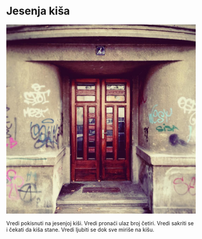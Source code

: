 # Jesenja kiša

![](jesenja-kisa.jpg)

Vredi pokisnuti na jesenjoj kiši. Vredi pronaći ulaz broj četiri. Vredi sakriti se i čekati da kiša stane. Vredi ljubiti se dok sve miriše na kišu.
